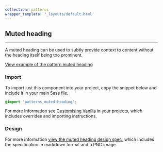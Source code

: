 ```yaml
---
collection: patterns
wrapper_template: '_layouts/default.html'
---
```


## Muted heading

<hr>

A muted heading can be used to subtly provide context to content without the heading itself being too prominent.

<a href="/examples/patterns/headings/muted/" class="js-example">
View example of the pattern muted heading
</a>

### Import

To import just this component into your project, copy the snippet below and include it in your main Sass file.

```scss
@import 'patterns_muted-heading';
```

For more information see [Customising Vanilla](/customising-vanilla/) in your projects, which includes overrides and importing instructions.

### Design

For more information [view the muted heading design spec](https://github.com/ubuntudesign/vanilla-design/tree/master/Muted%20heading), which includes the specification in markdown format and a PNG image.
